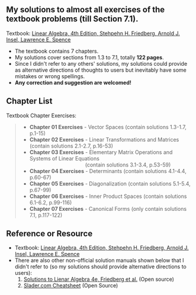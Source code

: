 ## My solutions to almost all exercises of the textbook problems (till Section 7.1).
Textbook: [Linear Algebra, 4th Edition, Stehpehn H. Friedberg, Arnold J. Insel, Lawrence E. Spence](https://www.amazon.com/Linear-Algebra-4th-Stephen-Friedberg/dp/0130084514) <br />
- The textbook contains 7 chapters.
- My solutions cover sections from 1.3 to 7.1, totally **122 pages**.
- Since I didn't refer to any others' solutions, my solutions could provide as alternative directions of thoughts to users but inevitably have some mistakes or wrong spellings. 
- **Any correction and suggestion are welcomed!**

## Chapter List
Textbook Chapter Exercises:
> - **Chapter 01 Exercises** - Vector Spaces (contain solutions 1.3-1.7, p.1-15)
> - **Chapter 02 Exercises** - Linear Transformations and Matrices (contain solutions 2.1-2.7, p.16-53)
> - **Chapter 03 Exercises** - Elementary Matrix Operations and Systems of Linear Equations <br /> &nbsp; &nbsp; &nbsp; &nbsp; &nbsp; &nbsp; &nbsp; &nbsp; &nbsp; &nbsp; &nbsp; &nbsp; &nbsp; &nbsp; &nbsp; &nbsp; &nbsp; &nbsp; &nbsp; (contain solutions 3.1-3.4, p.53-59)
> - **Chapter 04 Exercises** - Determinants (contain solutions 4.1-4.4, p.60-67)
> - **Chapter 05 Exercises** - Diagonalization (contain solutions 5.1-5.4, p.67-99)
> - **Chapter 06 Exercises** - Inner Product Spaces (contain solutions 6.1-6.2, p.99-116)
> - **Chapter 07 Exercises** - Canonical Forms (only contain solutions 7.1, p.117-122)

## Reference or Resource
- Textbook: [Linear Algebra, 4th Edition, Stehpehn H. Friedberg, Arnold J. Insel, Lawrence E. Spence](https://www.amazon.com/Linear-Algebra-4th-Stephen-Friedberg/dp/0130084514)
- There are also other non-official solution manuals shown below that I didn't refer to (so my solutions should provide alternative directions to users): 
	1. [Solutions to Lienar Algebra 4e, Friedberg et al.](https://jlch3554.files.wordpress.com/2012/11/la-solution-2011-7.pdf) (Open source)
	2. [Slader.com Cheatsheet](https://www.slader.com/textbook/9780130084514-linear-algebra-4th-edition/) (Open Source)
